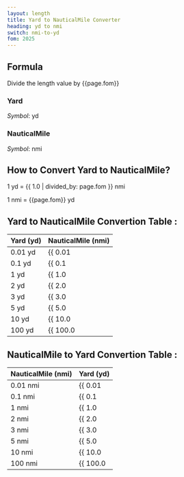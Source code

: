 ```yaml
---
layout: length
title: Yard to NauticalMile Converter
heading: yd to nmi
switch: nmi-to-yd
fom: 2025
---
```


## Formula
Divide the length value by {{page.fom}}

### Yard
*Symbol*: yd

### NauticalMile
*Symbol*: nmi

## How to Convert Yard to NauticalMile?
1 yd = {{ 1.0 | divided_by: page.fom }} nmi

1 nmi = {{page.fom}} yd

## Yard to NauticalMile Convertion Table :

| Yard (yd) | NauticalMile (nmi) |
| ---- | ---- |
| 0.01 yd | {{ 0.01 | divided_by: page.fom | round: 12 }} nmi |
| 0.1 yd | {{ 0.1 | divided_by: page.fom | round: 12 }} nmi |
| 1 yd | {{ 1.0 | divided_by: page.fom | round: 12 }} nmi |
| 2 yd | {{ 2.0 | divided_by: page.fom | round: 12 }} nmi |
| 3 yd | {{ 3.0 | divided_by: page.fom | round: 12 }} nmi |
| 5 yd | {{ 5.0 | divided_by: page.fom | round: 12 }} nmi |
| 10 yd | {{ 10.0 | divided_by: page.fom | round: 12 }} nmi |
| 100 yd | {{ 100.0 | divided_by: page.fom | round: 12 }} nmi |

## NauticalMile to Yard Convertion Table :

| NauticalMile (nmi) | Yard (yd) |
| ---- | ---- |
| 0.01 nmi | {{ 0.01 | times: page.fom | round: 12 }} yd |
| 0.1 nmi | {{ 0.1 | times: page.fom | round: 12 }} yd |
| 1 nmi | {{ 1.0 | times: page.fom | round: 12 }} yd |
| 2 nmi | {{ 2.0 | times: page.fom | round: 12 }} yd |
| 3 nmi | {{ 3.0 | times: page.fom | round: 12 }} yd |
| 5 nmi | {{ 5.0 | times: page.fom | round: 12 }} yd |
| 10 nmi | {{ 10.0 | times: page.fom | round: 12 }} yd |
| 100 nmi | {{ 100.0 | times: page.fom | round: 12 }} yd |

<script>
selectInput[6].selected = true
selectOutput[10].selected = true
</script>
